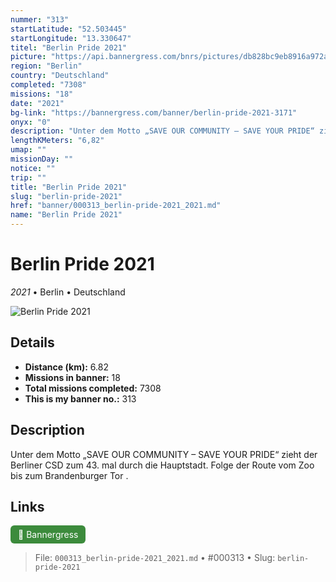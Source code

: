 ```yaml
---
nummer: "313"
startLatitude: "52.503445"
startLongitude: "13.330647"
titel: "Berlin Pride 2021"
picture: "https://api.bannergress.com/bnrs/pictures/db828bc9eb8916a972af54630608551d"
region: "Berlin"
country: "Deutschland"
completed: "7308"
missions: "18"
date: "2021"
bg-link: "https://bannergress.com/banner/berlin-pride-2021-3171"
onyx: "0"
description: "Unter dem Motto „SAVE OUR COMMUNITY – SAVE YOUR PRIDE“ zieht der Berliner CSD zum 43. mal durch die Hauptstadt.\nFolge der Route vom Zoo bis zum Brandenburger Tor ."
lengthKMeters: "6,82"
umap: ""
missionDay: ""
notice: ""
trip: ""
title: "Berlin Pride 2021"
slug: "berlin-pride-2021"
href: "banner/000313_berlin-pride-2021_2021.md"
name: "Berlin Pride 2021"
---
```

# Berlin Pride 2021

*2021* • Berlin • Deutschland

![Berlin Pride 2021](https://api.bannergress.com/bnrs/pictures/db828bc9eb8916a972af54630608551d)



## Details
- **Distance (km):** 6.82
- **Missions in banner:** 18
- **Total missions completed:** 7308
- **This is my banner no.:** 313



## Description
Unter dem Motto „SAVE OUR COMMUNITY – SAVE YOUR PRIDE“ zieht der Berliner CSD zum 43. mal durch die Hauptstadt.
Folge der Route vom Zoo bis zum Brandenburger Tor .



## Links
<a href="https://bannergress.com/banner/berlin-pride-2021-3171" target="_blank" style="display:inline-block;margin-right:8px;padding:6px 12px;background:#3c8b3c;color:#fff;text-decoration:none;border-radius:6px;">🔗 Bannergress</a>



> File: `000313_berlin-pride-2021_2021.md`
> • #000313
> • Slug: `berlin-pride-2021`

